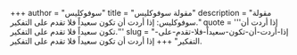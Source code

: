 +++
author = "سوفوكليس"
title = "مقولة سوفوكليس"
description = "مقولة سوفوكليس: إذا أردت أن تكون سعيداً فلا تقدم على التفكير."
quote = '''إذا أردت أن تكون سعيداً فلا تقدم على التفكير.''' 
slug = "إذا-أردت-أن-تكون-سعيداً-فلا-تقدم-على-التفكير"
+++
إذا أردت أن تكون سعيداً فلا تقدم على التفكير.
